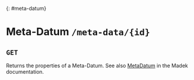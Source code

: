 {: #meta-datum}
# Meta-Datum `/meta-data/{id}`

## `GET`

Returns the properties of a Meta-Datum. See also
[MetaDatum] in the Madek documentation.

  [MetaDatum]: https://madek.readthedocs.org/en/latest/entities/#metadatum

